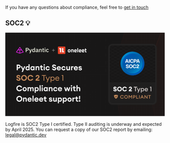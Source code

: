 

If you have any questions about compliance, feel free to [get in touch](help.md)

## SOC2 💡

![Counting size of loaded files screenshot](images/compliance/soc2_logo.png)

Logfire is SOC2 Type I certified. Type II auditing is underway and expected by April 2025. You can
request a copy of our SOC2 report by emailing: [legal@pydantic.dev](mailto:legal@pydantic.dev)
